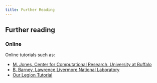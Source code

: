 ```yaml
---
title: Further Reading
---
```


## Further reading

### Online

Online tutorials such as:

* [M. Jones, Center for Computational Research, University at Buffalo][MJonesTutorial]
* [B. Barney, Lawrence Livermore National Laboratory][LLNLTutorial]
* [Our Legion Tutorial][LegionTutorial]

[MJonesTutorial]: http://www.buffalo.edu/content/www/ccr/support/training-resources/tutorials/advanced-topics--e-g--mpi--gpgpu--openmp--etc--/2011-01---introduction-to-hpc--hpc-1-/_jcr_content/par/download/file.res/introHPC-handout-2x2.pdf
[LLNLTutorial]: https://computing.llnl.gov/tutorials/parallel_comp/
[LegionTutorial]: http://development.rc.ucl.ac.uk/training/hptclegion/